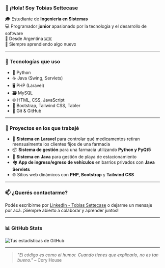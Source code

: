### 👋 ¡Hola! Soy Tobias Settecase

🎓 Estudiante de **Ingeniería en Sistemas**  
💻 Programador **junior** apasionado por la tecnología y el desarrollo de software  
📍 Desde Argentina 🇦🇷  
🌱 Siempre aprendiendo algo nuevo

---

### 💼 Tecnologías que uso

- 🐍 Python
- ☕ Java (Swing, Servlets)
- 🖥️ PHP (Laravel)
- 🗃️ MySQL
- 🌐 HTML, CSS, JavaScript
- 🎨 Bootstrap, Tailwind CSS, Tabler
- 🧰 Git & GitHub

---

### 🚀 Proyectos en los que trabajé

- 💊 **Sistema en Laravel** para controlar qué medicamentos retiran mensualmente los clientes fijos de una farmacia
- 📦 **Sistema de gestión** para una farmacia utilizando **Python y PyQt5**
- 🚗 **Sistema en Java** para gestión de playa de estacionamiento  
- 🏘️ **App de ingreso/egreso de vehículos** en barrios privados con **Java Servlets**  
- 🌐 Sitios web dinámicos con **PHP**, **Bootstrap** y **Tailwind CSS**

---

### 📫 ¿Querés contactarme?

Podés escribirme por [LinkedIn - Tobías Settecase](https://www.linkedin.com/in/tobias-settecase-53bb38204) o dejarme un mensaje por acá. ¡Siempre abierto a colaborar y aprender juntos!

---

### 📊 GitHub Stats

![Tus estadísticas de GitHub](https://github-readme-stats.vercel.app/api?username=tuusuario&show_icons=true&theme=tokyonight)

---

> *"El código es como el humor. Cuando tienes que explicarlo, no es tan bueno."* – Cory House
